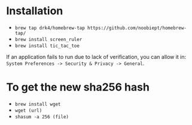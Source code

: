 # Installation #

-   `brew tap drk4/homebrew-tap https://github.com/noobiept/homebrew-tap/`
-   `brew install screen_ruler`
-   `brew install tic_tac_toe`

If an application fails to run due to lack of verification, you can allow it in: `System Preferences -> Security & Privacy -> General`.


# To get the new sha256 hash

- `brew install wget`
- `wget (url)`
- `shasum -a 256 (file)`
